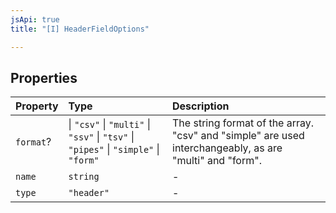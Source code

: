```yaml
---
jsApi: true
title: "[I] HeaderFieldOptions"

---
```

## Properties

| Property | Type | Description |
| :------ | :------ | :------ |
| `format`? |    \| `"csv"`   \| `"multi"`   \| `"ssv"`   \| `"tsv"`   \| `"pipes"`   \| `"simple"`   \| `"form"` | The string format of the array. "csv" and "simple" are used interchangeably, as are<br />"multi" and "form". |
| `name` | `string` | - |
| `type` | `"header"` | - |
